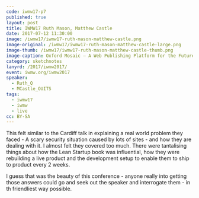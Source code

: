 ```yaml
---
code: iwmw17-p7
published: true
layout: post
title: IWMW17 Ruth Mason, Matthew Castle
date: 2017-07-12 11:30:00
image: /iwmw17/iwmw17-ruth-mason-matthew-castle.png
image-original: /iwmw17/iwmw17-ruth-mason-matthew-castle-large.png
image-thumb: /iwmw17/iwmw17-ruth-mason-matthew-castle-thumb.png
image-caption: Oxford Mosaic – A Web Publishing Platform for the Future
category: sketchnotes
lanyrd: /2017/iwmw2017/
event: iwmw.org/iwmw2017
speaker:
  - Ruth_Q
  - MCastle_OUITS
tags:
  - iwmw17
  - iwmw
  - live
cc: BY-SA
---
```


This felt similar to the Cardiff talk in explaining a real world problem they faced - A scary security situation caused by lots of sites - and how they are dealing with it. I almost felt they covered too much. There were tantalising things about how the Lean Startup book was influential, how they were rebuilding a live product  and the development setup to enable them to ship to product every 2 weeks.

I guess that was the beauty of this conference - anyone really into getting those answers could go and seek out the speaker and interrogate them - in th friendliest way possible.
